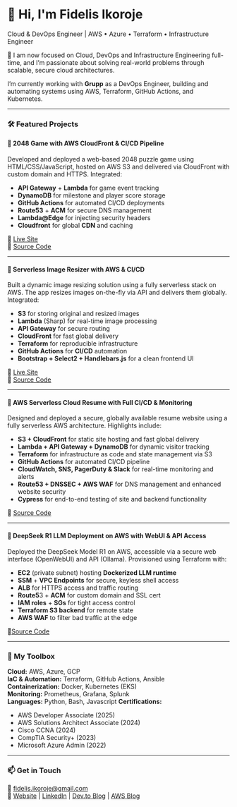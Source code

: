 # 👋 Hi, I'm Fidelis Ikoroje
Cloud & DevOps Engineer | AWS • Azure • Terraform • Infrastructure Engineer

🔧 I am now focused on Cloud, DevOps and Infrastructure Engineering full-time, and I’m passionate about solving real-world problems through scalable, secure cloud architectures.

I’m currently working with **Grupp** as a DevOps Engineer, building and automating systems using AWS, Terraform, GitHub Actions, and Kubernetes.

---

### 🛠️ Featured Projects
#### 🔹 2048 Game with AWS CloudFront & CI/CD Pipeline
Developed and deployed a web-based 2048 puzzle game using HTML/CSS/JavaScript, hosted on AWS S3 and delivered via CloudFront with custom domain and HTTPS. Integrated:
* **API Gateway** + **Lambda** for game event tracking
* **DynamoDB** for milestone and player score storage
* **GitHub Actions** for automated CI/CD deployments
* **Route53** + **ACM** for secure DNS management
* **Lambda@Edge** for injecting security headers
* **Cloudfront** for global **CDN** and caching

🔗 [Live Site](https://play-2048.fozdigitalz.com)  
🔗 [Source Code](https://github.com/Fidelisesq/2048-Game-with-AWS-CloudFront-CI-CD-Pipeline)

---

#### 🔹 Serverless Image Resizer with AWS & CI/CD

Built a dynamic image resizing solution using a fully serverless stack on AWS. The app resizes images on-the-fly via API and delivers them globally. Integrated:

* **S3** for storing original and resized images
* **Lambda** (Sharp) for real-time image processing
* **API Gateway** for secure routing
* **CloudFront** for fast global delivery
* **Terraform** for reproducible infrastructure
* **GitHub Actions** for **CI/CD** automation
* **Bootstrap + Select2 + Handlebars.js** for a clean frontend UI

🔗 [Live Site](https://image-resizer.fozdigitalz.com)  
🔗 [Source Code](https://github.com/Fidelisesq/serverless-image-resizer)

---
#### 🔹 AWS Serverless Cloud Resume with Full CI/CD & Monitoring

Designed and deployed a secure, globally available resume website using a fully serverless AWS architecture. Highlights include:

* **S3 + CloudFront** for static site hosting and fast global delivery
* **Lambda + API Gateway + DynamoDB** for dynamic visitor tracking
* **Terraform** for infrastructure as code and state management via S3
* **GitHub Actions** for automated CI/CD pipeline
* **CloudWatch, SNS, PagerDuty & Slack** for real-time monitoring and alerts
* **Route53 + DNSSEC + AWS WAF** for DNS management and enhanced website security
* **Cypress** for end-to-end testing of site and backend functionality

🔗 [Source Code](https://github.com/Fidelisesq/AWS-Cloud-Resume)

---

#### 🔹 DeepSeek R1 LLM Deployment on AWS with WebUI & API Access

Deployed the DeepSeek Model R1 on AWS, accessible via a secure web interface (OpenWebUI) and API (Ollama). Provisioned using Terraform with:

* **EC2** (private subnet) hosting **Dockerized LLM runtime**
* **SSM** + **VPC Endpoints** for secure, keyless shell access
* **ALB** for HTTPS access and traffic routing
* **Route5**3 + **ACM** for custom domain and SSL cert
* **IAM roles** + **SGs** for tight access control
* **Terraform S3 backend** for remote state
* **AWS WAF** to filter bad traffic at the edge

🔗[Source Code](https://github.com/Fidelisesq/DeepSeekR1-AWS-GitHubActions-Terraform/tree/main)

---

### 🧰 My Toolbox
**Cloud:** AWS, Azure, GCP  
**IaC & Automation:** Terraform, GitHub Actions, Ansible   
**Containerization:** Docker, Kubernetes (EKS)  
**Monitoring:** Prometheus, Grafana, Splunk  
**Languages:** Python, Bash, Javascript
**Certifications:**  
- AWS Developer Associate (2025)  
- AWS Solutions Architect Associate (2024)  
- Cisco CCNA (2024)  
- CompTIA Security+ (2023)  
- Microsoft Azure Admin (2022)  

---

### 📫 Get in Touch
📧 fidelis.ikoroje@gmail.com  
🔗 [Website](https://fidelis.fozdigitalz.com) | [LinkedIn](https://www.linkedin.com/in/fidelis-ikoroje) | [Dev.to Blog](https://dev.to/fidelisesq) | [AWS Blog](https://builder.aws.com/community/@fidelisesq)
